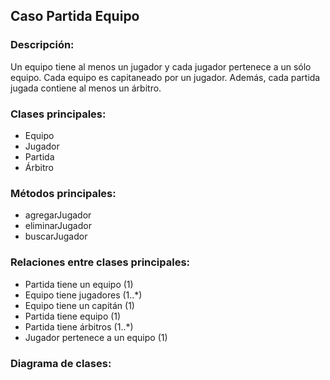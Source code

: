 ## Caso Partida Equipo
### Descripción:
Un equipo tiene al menos un jugador y cada jugador pertenece a un sólo equipo. Cada equipo es capitaneado por un jugador. Además, cada partida jugada contiene al menos un árbitro.

### Clases principales:
- Equipo
- Jugador
- Partida
- Árbitro

### Métodos principales:
- agregarJugador
- eliminarJugador
- buscarJugador

### Relaciones entre clases principales:
- Partida tiene un equipo (1)
- Equipo tiene jugadores (1..*)
- Equipo tiene un capitán (1)
- Partida tiene equipo (1)
- Partida tiene árbitros (1..*)
- Jugador pertenece a un equipo (1)

### Diagrama de clases:
